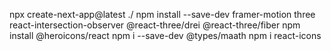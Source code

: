 npx create-next-app@latest ./
npm install --save-dev framer-motion three react-intersection-observer @react-three/drei @react-three/fiber
npm install @heroicons/react
npm i --save-dev @types/maath
npm i react-icons